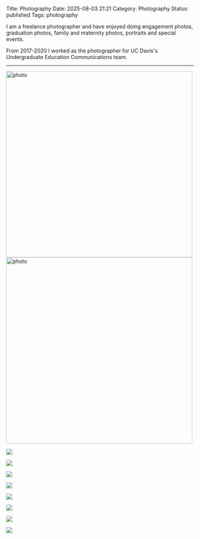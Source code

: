 Title: Photography 
Date: 2025-08-03 21:21
Category: Photography 
Status: published
Tags: photography

I am a freelance photographer and have enjoyed doing engagement photos, graduation photos, family and maternity photos, portraits and special events. 

From 2017-2020 I worked as the photographer for UC Davis's Undergraduate Education Communications team.


---

<img src="https://external-content.duckduckgo.com/iu/?u=http%3A%2F%2Fdrive.google.com/uc?id=1i7slpLcKqqrAxX3D7ufAqtk88-cQ8sOq" alt="photo" width="500"/>


<img src="https://external-content.duckduckgo.com/iu/?u=http%3A%2F%2Fdrive.google.com/uc?id=1dZiyi2h3Nff4VFiBj6RPjuK2s56AmFp0" alt="photo" width="500"/>

![](https://external-content.duckduckgo.com/iu/?u=http%3A%2F%2Fdrive.google.com/uc?id=1tw8bB-vvakyDAMc-yv3_x4RzjVd4LkaW)

![](https://external-content.duckduckgo.com/iu/?u=http%3A%2F%2Fdrive.google.com/uc?id=1AuxwzuTOJKePR6Yqqem0mAxfXf8kpEBa)

![](https://external-content.duckduckgo.com/iu/?u=http%3A%2F%2Fdrive.google.com/uc?id=1bo1RlOSnIRwnL4wvvX3hdqgXL72uXqj4)

![](https://external-content.duckduckgo.com/iu/?u=http%3A%2F%2Fdrive.google.com/uc?id=1Qiw6FqwfWBq9MvmVElis6dTVEX-kzzuS)

![](https://external-content.duckduckgo.com/iu/?u=http%3A%2F%2Fdrive.google.com/uc?id=1JuHfyC9-d8EHwG-TRhLqFRh9sXuibyC9)

![](https://external-content.duckduckgo.com/iu/?u=http%3A%2F%2Fdrive.google.com/uc?id=1WCa0kXW9ateWdlECncwMsonkYUao7Ryv)

![](https://external-content.duckduckgo.com/iu/?u=http%3A%2F%2Fdrive.google.com/uc?id=1o9aB9uH5Mrd1p2I1yklgcVums0sw1yIv)

![](https://external-content.duckduckgo.com/iu/?u=http%3A%2F%2Fdrive.google.com/uc?id=1Ftk1V_fYkmmS4bofK5D1cxXQRvUmlnYI)